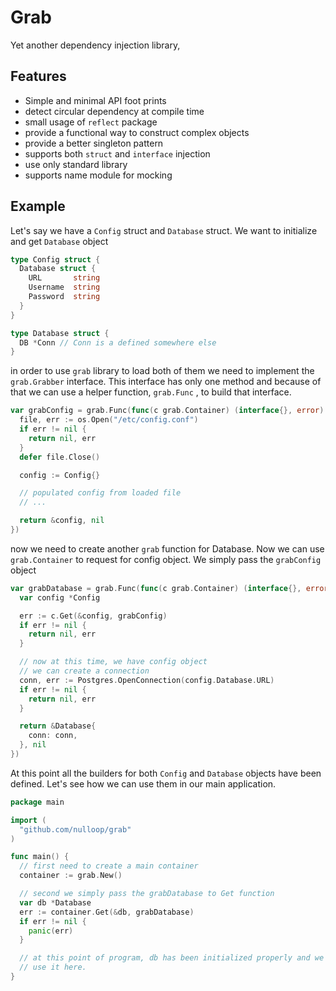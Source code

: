 # Grab

Yet another dependency injection library,

## Features

- Simple and minimal API foot prints
- detect circular dependency at compile time
- small usage of `reflect` package
- provide a functional way to construct complex objects
- provide a better singleton pattern
- supports both `struct` and `interface` injection
- use only standard library
- supports name module for mocking

## Example

Let's say we have a `Config` struct and `Database` struct. We want to initialize and get `Database` object

```go
type Config struct {
  Database struct {
    URL       string
    Username  string
    Password  string
  }
}

type Database struct {
  DB *Conn // Conn is a defined somewhere else
}
```

in order to use `grab` library to load both of them we need to implement the `grab.Grabber` interface. This
interface has only one method and because of that we can use a helper function, `grab.Func` , to build that interface.

```go
var grabConfig = grab.Func(func(c grab.Container) (interface{}, error) {
  file, err := os.Open("/etc/config.conf")
  if err != nil {
    return nil, err
  }
  defer file.Close()

  config := Config{}

  // populated config from loaded file
  // ...

  return &config, nil
})
```

now we need to create another `grab` function for Database. Now we can use `grab.Container` to request for
config object. We simply pass the `grabConfig` object

```go
var grabDatabase = grab.Func(func(c grab.Container) (interface{}, error) {
  var config *Config

  err := c.Get(&config, grabConfig)
  if err != nil {
    return nil, err
  }

  // now at this time, we have config object
  // we can create a connection
  conn, err := Postgres.OpenConnection(config.Database.URL)
  if err != nil {
    return nil, err
  }

  return &Database{
    conn: conn,
  }, nil
})

```

At this point all the builders for both `Config` and `Database` objects have been defined.
Let's see how we can use them in our main application.

```go
package main

import (
  "github.com/nulloop/grab"
)

func main() {
  // first need to create a main container
  container := grab.New()

  // second we simply pass the grabDatabase to Get function
  var db *Database
  err := container.Get(&db, grabDatabase)
  if err != nil {
    panic(err)
  }

  // at this point of program, db has been initialized properly and we can
  // use it here.
}
```
